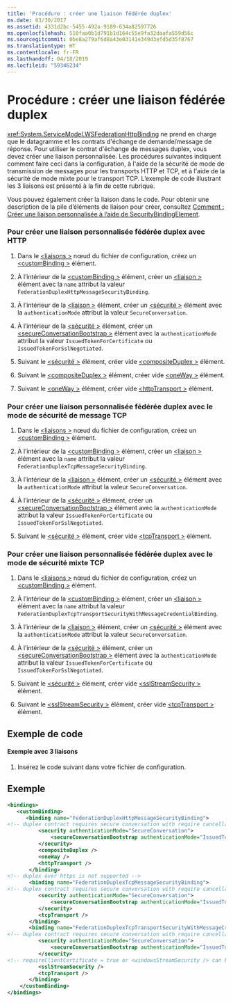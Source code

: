 ```yaml
---
title: 'Procédure : créer une liaison fédérée duplex'
ms.date: 03/30/2017
ms.assetid: 4331d2bc-5455-492a-9189-634a82597726
ms.openlocfilehash: 510faa0b1d791b1d164c55e9fa32daafa559d56c
ms.sourcegitcommit: 0be8a279af6d8a43e03141e349d3efd5d35f8767
ms.translationtype: HT
ms.contentlocale: fr-FR
ms.lasthandoff: 04/18/2019
ms.locfileid: "59346234"
---
```

# <a name="how-to-create-a-duplex-federated-binding"></a>Procédure : créer une liaison fédérée duplex
<xref:System.ServiceModel.WSFederationHttpBinding> ne prend en charge que le datagramme et les contrats d'échange de demande/message de réponse. Pour utiliser le contrat d'échange de messages duplex, vous devez créer une liaison personnalisée. Les procédures suivantes indiquent comment faire ceci dans la configuration, à l'aide de la sécurité de mode de transmission de messages pour les transports HTTP et TCP, et à l'aide de la sécurité de mode mixte pour le transport TCP. L’exemple de code illustrant les 3 liaisons est présenté à la fin de cette rubrique.  
  
 Vous pouvez également créer la liaison dans le code. Pour obtenir une description de la pile d’éléments de liaison pour créer, consultez [Comment : Créer une liaison personnalisée à l’aide de SecurityBindingElement](../../../../docs/framework/wcf/feature-details/how-to-create-a-custom-binding-using-the-securitybindingelement.md).  
  
### <a name="to-create-a-duplex-federated-custom-binding-with-http"></a>Pour créer une liaison personnalisée fédérée duplex avec HTTP  
  
1. Dans le [ \<liaisons >](../../../../docs/framework/configure-apps/file-schema/wcf/bindings.md) nœud du fichier de configuration, créez un [ \<customBinding >](../../../../docs/framework/configure-apps/file-schema/wcf/custombinding.md) élément.  
  
2. À l’intérieur de la [ \<customBinding >](../../../../docs/framework/configure-apps/file-schema/wcf/custombinding.md) élément, créer un [ \<liaison >](../../../../docs/framework/misc/binding.md) élément avec la `name` attribut la valeur `FederationDuplexHttpMessageSecurityBinding`.  
  
3. À l’intérieur de la [ \<liaison >](../../../../docs/framework/misc/binding.md) élément, créer un [ \<sécurité >](../../../../docs/framework/configure-apps/file-schema/wcf/security-of-custombinding.md) élément avec la `authenticationMode` attribut la valeur `SecureConversation`.  
  
4. À l’intérieur de la [ \<sécurité >](../../../../docs/framework/configure-apps/file-schema/wcf/security-of-custombinding.md) élément, créer un [ \<secureConversationBootstrap >](../../../../docs/framework/configure-apps/file-schema/wcf/secureconversationbootstrap.md) élément avec la `authenticationMode` attribut la valeur `IssuedTokenForCertificate` ou `IssuedTokenForSslNegotiated`.  
  
5. Suivant le [ \<sécurité >](../../../../docs/framework/configure-apps/file-schema/wcf/security-of-custombinding.md) élément, créer vide [ \<compositeDuplex >](../../../../docs/framework/configure-apps/file-schema/wcf/compositeduplex.md) élément.  
  
6. Suivant le [ \<compositeDuplex >](../../../../docs/framework/configure-apps/file-schema/wcf/compositeduplex.md) élément, créer vide [ \<oneWay >](../../../../docs/framework/configure-apps/file-schema/wcf/oneway.md) élément.  
  
7. Suivant le [ \<oneWay >](../../../../docs/framework/configure-apps/file-schema/wcf/oneway.md) élément, créer vide [ \<httpTransport >](../../../../docs/framework/configure-apps/file-schema/wcf/httptransport.md) élément.  
  
### <a name="to-create-a-duplex-federated-custom-binding-with-tcp-message-security-mode"></a>Pour créer une liaison personnalisée fédérée duplex avec le mode de sécurité de message TCP  
  
1. Dans le [ \<liaisons >](../../../../docs/framework/configure-apps/file-schema/wcf/bindings.md) nœud du fichier de configuration, créez un [ \<customBinding >](../../../../docs/framework/configure-apps/file-schema/wcf/custombinding.md) élément.   
  
2. À l’intérieur de la [ \<customBinding >](../../../../docs/framework/configure-apps/file-schema/wcf/custombinding.md) élément, créer un [ \<liaison >](../../../../docs/framework/misc/binding.md) élément avec la `name` attribut la valeur `FederationDuplexTcpMessageSecurityBinding`.  
  
3. À l’intérieur de la [ \<liaison >](../../../../docs/framework/misc/binding.md) élément, créer un [ \<sécurité >](../../../../docs/framework/configure-apps/file-schema/wcf/security-of-custombinding.md) élément avec la `authenticationMode` attribut la valeur `SecureConversation`.  
  
4. À l’intérieur de la [ \<sécurité >](../../../../docs/framework/configure-apps/file-schema/wcf/security-of-custombinding.md) élément, créer un [ \<secureConversationBootstrap >](../../../../docs/framework/configure-apps/file-schema/wcf/secureconversationbootstrap.md) élément avec la `authenticationMode` attribut la valeur `IssuedTokenForCertificate` ou `IssuedTokenForSslNegotiated`.  
  
5. Suivant le [ \<sécurité >](../../../../docs/framework/configure-apps/file-schema/wcf/security-of-custombinding.md) élément, créer vide [ \<tcpTransport >](../../../../docs/framework/configure-apps/file-schema/wcf/tcptransport.md) élément.  
  
### <a name="to-create-a-duplex-federated-custom-binding-with-tcp-mixed-security-mode"></a>Pour créer une liaison personnalisée fédérée duplex avec le mode de sécurité mixte TCP  
  
1. Dans le [ \<liaisons >](../../../../docs/framework/configure-apps/file-schema/wcf/bindings.md) nœud du fichier de configuration, créez un [ \<customBinding >](../../../../docs/framework/configure-apps/file-schema/wcf/custombinding.md) élément.   
  
2. À l’intérieur de la [ \<customBinding >](../../../../docs/framework/configure-apps/file-schema/wcf/custombinding.md) élément, créer un [ \<liaison >](../../../../docs/framework/misc/binding.md) élément avec la `name` attribut la valeur `FederationDuplexTcpTransportSecurityWithMessageCredentialBinding`.  
  
3. À l’intérieur de la [ \<liaison >](../../../../docs/framework/misc/binding.md) élément, créer un [ \<sécurité >](../../../../docs/framework/configure-apps/file-schema/wcf/security-of-custombinding.md) élément avec la `authenticationMode` attribut la valeur `SecureConversation`.  
  
4. À l’intérieur de la [ \<sécurité >](../../../../docs/framework/configure-apps/file-schema/wcf/security-of-custombinding.md) élément, créer un [ \<secureConversationBootstrap >](../../../../docs/framework/configure-apps/file-schema/wcf/secureconversationbootstrap.md) élément avec la `authenticationMode` attribut la valeur `IssuedTokenForCertificate` ou `IssuedTokenForSslNegotiated`.  
  
5. Suivant le [ \<sécurité >](../../../../docs/framework/configure-apps/file-schema/wcf/security-of-custombinding.md) élément, créer vide [ \<sslStreamSecurity >](../../../../docs/framework/configure-apps/file-schema/wcf/sslstreamsecurity.md) élément.  
  
6. Suivant le [ \<sslStreamSecurity >](../../../../docs/framework/configure-apps/file-schema/wcf/sslstreamsecurity.md) élément, créer vide [ \<tcpTransport >](../../../../docs/framework/configure-apps/file-schema/wcf/tcptransport.md) élément.  
  
## <a name="code-sample"></a>Exemple de code  
  
#### <a name="sample-with-3-bindings"></a>Exemple avec 3 liaisons  
  
1. Insérez le code suivant dans votre fichier de configuration.  
  
## <a name="example"></a>Exemple  
  
```xml  
<bindings>  
   <customBinding>  
      <binding name="FederationDuplexHttpMessageSecurityBinding">  
<!-- duplex contract requires secure conversation with require cancellation = true -->  
          <security authenticationMode="SecureConversation">  
              <secureConversationBootstrap authenticationMode="IssuedTokenForSslNegotiated" />  
          </security>  
          <compositeDuplex />  
          <oneWay />  
          <httpTransport />  
       </binding>  
<!-- duplex over https is not supported -->  
       <binding name="FederationDuplexTcpMessageSecurityBinding">  
<!-- duplex contract requires secure conversation with require cancellation = true -->  
          <security authenticationMode="SecureConversation">  
              <secureConversationBootstrap authenticationMode="IssuedTokenForSslNegotiated" />  
          </security>  
          <tcpTransport />  
       </binding>              
       <binding name="FederationDuplexTcpTransportSecurityWithMessageCredentialsBinding">  
<!-- duplex contract requires secure conversation with require cancellation = true -->  
          <security authenticationMode="SecureConversation">  
              <secureConversationBootstrap authenticationMode="IssuedTokenOverTransport" />  
          </security>  
<!-- requireClientCertificate = true or <windowsStreamSecurity /> can be used, but does not make sense for most scenarios -->  
          <sslStreamSecurity />  
          <tcpTransport />  
       </binding>              
    </customBinding>  
</bindings>  
```
